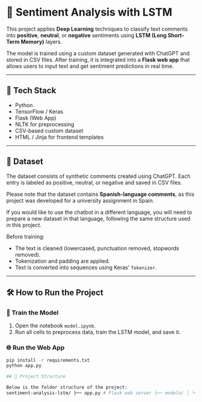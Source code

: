 # 💬 Sentiment Analysis with LSTM

This project applies **Deep Learning** techniques to classify text comments into **positive**, **neutral**, or **negative** sentiments using **LSTM (Long Short-Term Memory)** layers.

The model is trained using a custom dataset generated with ChatGPT and stored in CSV files. After training, it is integrated into a **Flask web app** that allows users to input text and get sentiment predictions in real time.

---

## 🧠 Tech Stack

- Python
- TensorFlow / Keras
- Flask (Web App)
- NLTK for preprocessing
- CSV-based custom dataset
- HTML / Jinja for frontend templates

---

## 🧪 Dataset

The dataset consists of synthetic comments created using ChatGPT. Each entry is labeled as positive, neutral, or negative and saved in CSV files.

Please note that the dataset contains **Spanish-language comments**, as this project was developed for a university assignment in Spain.

If you would like to use the chatbot in a different language, you will need to prepare a new dataset in that language, following the same structure used in this project.


Before training:
- The text is cleaned (lowercased, punctuation removed, stopwords removed).
- Tokenization and padding are applied.
- Text is converted into sequences using Keras' `Tokenizer`.

---

## 🛠️ How to Run the Project

### 🔬 Train the Model

1. Open the notebook `model.ipynb`.
2. Run all cells to preprocess data, train the LSTM model, and save it.

### 🌐 Run the Web App

```bash
pip install -r requirements.txt
python app.py

## 📂 Project Structure

Below is the folder structure of the project:
sentiment-analysis-lstm/ ├── app.py # Flask web server ├── modelo/ │ └── predictor.py # Loads model and makes predictions ├── model.ipynb # Notebook with model training ├── modelChatBot.h5 # Trained model ├── modeltokenizer.pickle # Tokenizer for text preprocessing ├── static/ # CSS or images if needed ├── templates/ │ └── index.html # Web frontend ├── data/ # CSV files with comments │ └── Comentarios1.csv │ └── Comentarios2.csv ├── requirements.txt # All dependencies └── .gitignore # Ignore unnecessary files
